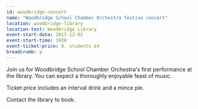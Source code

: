```yaml
---
id: woodbridge-concert
name: "Woodbridge School Chamber Orchestra festive concert"
location: woodbridge-library
location-text: Woodbridge Library
event-start-date: 2017-12-02
event-start-time: 1930
event-ticket-price: 8, students £4
breadcrumb: y
---
```


Join us for Woodbridge School Chamber Orchestra's first performance at the library. You can expect a thoroughly enjoyable feast of music.

Ticket price includes an interval drink and a mince pie.

Contact the library to book.

